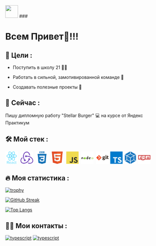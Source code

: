 
<img src="https://i.gifer.com/1Kte.gif" width="40" height="40"/>
### <h1>Всем Привет👋!!!</h1>

## <h2>🚀 Цели :</h2>

- Поступить в школу 21 🧑‍🎓

- Работать в сильной, замотивированной команде 💪

- Создавать полезные проекты  🧠


## 📅 Сейчас :

Пишу дипломную работу "Stellar Burger" 💻 на курсе от Яндекс Практикум

### <h2>🛠️ Мой стек :</h2>

<div>
  <img src="https://github.com/devicons/devicon/blob/master/icons/react/react-original-wordmark.svg" title="React" alt="React" width="40" height="40"/>&nbsp;
  <img src="https://github.com/devicons/devicon/blob/master/icons/redux/redux-original.svg" title="Redux" alt="Redux " width="40" height="40"/>&nbsp;
  <img src="https://github.com/devicons/devicon/blob/master/icons/css3/css3-plain-wordmark.svg"  title="CSS3" alt="CSS" width="40" height="40"/>&nbsp;
  <img src="https://github.com/devicons/devicon/blob/master/icons/html5/html5-original.svg" title="HTML5" alt="HTML" width="40" height="40"/>&nbsp;
  <img src="https://github.com/devicons/devicon/blob/master/icons/javascript/javascript-original.svg" title="JavaScript" alt="JavaScript" width="40" height="40"/>&nbsp;
  <img src="https://github.com/devicons/devicon/blob/master/icons/nodejs/nodejs-original-wordmark.svg" title="NodeJS" alt="NodeJS" width="40" height="40"/>&nbsp;
  <img src="https://github.com/devicons/devicon/blob/master/icons/git/git-original-wordmark.svg" title="Git" alt="Git" width="40" height="40"/>
  <img src="https://github.com/devicons/devicon/blob/master/icons/typescript/typescript-original.svg" title="TypeScript" alt="TypeScript" width="40" height="40"/>
  <img src="https://github.com/devicons/devicon/blob/master/icons/webpack/webpack-plain.svg" title="Webpack" alt="Webpack" width="40" height="40"/>
  <img src="https://github.com/devicons/devicon/blob/master/icons/npm/npm-original-wordmark.svg" title="NPM" alt="NPM" width="40" height="40"/>
</div>



### <h2>:fire: Моя статистика :</h2>
[![trophy](https://github-profile-trophy.vercel.app/?username=Malaglovets)](https://github.com/Malaglovets)

[![GitHub Streak](https://github-readme-streak-stats.herokuapp.com/?user=Malaglovets)](https://github.com/Malaglovets)

[![Top Langs](https://github-readme-stats.vercel.app/api/top-langs/?username=Malaglovets&layout=compact&theme=vision-friendly-dark)](https://github.com/anuraghazra/github-readme-stats)
### <h2>👨‍💻 Мои контакты :</div>
<p>
<a href="https://t.me/MalaglovetsV" title="https://t.me/MalaglovetsV"><img src="https://www.vectorlogo.zone/logos/telegram/telegram-icon.svg" alt="typescript" width="40" height="40" /></a>
<a href="mailto:malaglovets.v@gmail.com" title="malaglovets.v@gmail.com"><img src="https://www.vectorlogo.zone/logos/gmail/gmail-icon.svg" alt="typescript" width="40" height="40" /></a>
</p>
